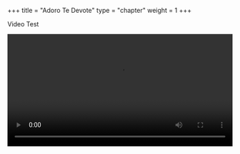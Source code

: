 +++
title = "Adoro Te Devote"
type = "chapter"
weight = 1
+++

Video Test



<video width="100%" controls>
  <source src="/videos/adoro-te-devote.mp4" type="video/mp4">
  Your browser does not support the video tag.
</video>
